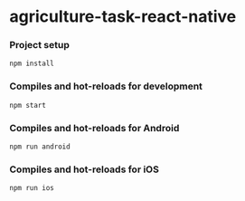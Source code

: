 # agriculture-task-react-native

### Project setup

```
npm install
```

### Compiles and hot-reloads for development

```
npm start
```

### Compiles and hot-reloads for Android

```
npm run android
```

### Compiles and hot-reloads for iOS

```
npm run ios
```
